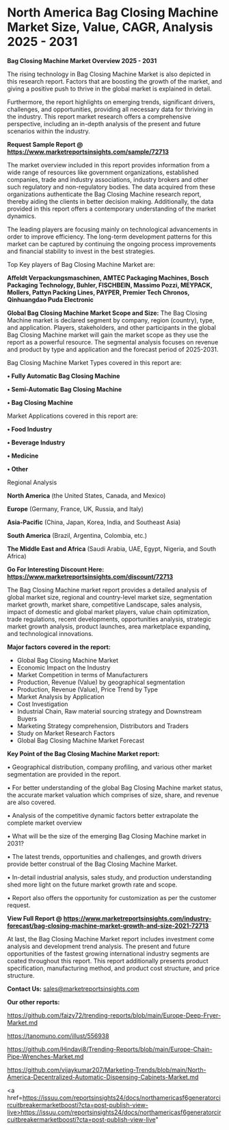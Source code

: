 # North America Bag Closing Machine Market Size, Value, CAGR, Analysis 2025 - 2031

<Strong> Bag Closing Machine Market Overview 2025 - 2031</strong>

The rising technology in Bag Closing Machine Market is also depicted in this research report. Factors that are boosting the growth of the market, and giving a positive push to thrive in the global market is explained in detail.

Furthermore, the report highlights on emerging trends, significant drivers, challenges, and opportunities, providing all necessary data for thriving in the industry. This report market research offers a comprehensive perspective, including an in-depth analysis of the present and future scenarios within the industry.

<strong>Request Sample Report @ <a href=https://www.marketreportsinsights.com/sample/72713>https://www.marketreportsinsights.com/sample/72713</a></strong>

The market overview included in this report provides information from a wide range of resources like government organizations, established companies, trade and industry associations, industry brokers and other such regulatory and non-regulatory bodies. The data acquired from these organizations authenticate the Bag Closing Machine research report, thereby aiding the clients in better decision making. Additionally, the data provided in this report offers a contemporary understanding of the market dynamics.

The leading players are focusing mainly on technological advancements in order to improve efficiency. The long-term development patterns for this market can be captured by continuing the ongoing process improvements and financial stability to invest in the best strategies.

Top Key players of Bag Closing Machine Market are:

<strong>Affeldt Verpackungsmaschinen, AMTEC Packaging Machines, Bosch Packaging Technology, Buhler, FISCHBEIN, Massimo Pozzi, MEYPACK, Mollers, Pattyn Packing Lines, PAYPER, Premier Tech Chronos, Qinhuangdao Puda Electronic</strong>

<strong><b>Global Bag Closing Machine Market Scope and Size:</b></strong>
The Bag Closing Machine market is declared segment by company, region (country), type, and application. Players, stakeholders, and other participants in the global Bag Closing Machine market will gain the market scope as they use the report as a powerful resource. The segmental analysis focuses on revenue and product by type and application and the forecast period of 2025-2031.

Bag Closing Machine Market Types covered in this report are:

<strong>• Fully Automatic Bag Closing Machine

• Semi-Automatic Bag Closing Machine

• Bag Closing Machine</strong>

Market Applications covered in this report are:

<strong>• Food Industry

• Beverage Industry

• Medicine

• Other</strong> 

Regional Analysis

<strong>North America</strong> (the United States, Canada, and Mexico)

<strong>Europe</strong> (Germany, France, UK, Russia, and Italy)

<strong>Asia-Pacific</strong> (China, Japan, Korea, India, and Southeast Asia)

<strong>South America</strong> (Brazil, Argentina, Colombia, etc.)

<strong>The Middle East and Africa</strong> (Saudi Arabia, UAE, Egypt, Nigeria, and South Africa)

<strong>Go For Interesting Discount Here: <a href=https://www.marketreportsinsights.com/discount/72713>https://www.marketreportsinsights.com/discount/72713</a></strong>

The Bag Closing Machine market report provides a detailed analysis of global market size, regional and country-level market size, segmentation market growth, market share, competitive Landscape, sales analysis, impact of domestic and global market players, value chain optimization, trade regulations, recent developments, opportunities analysis, strategic market growth analysis, product launches, area marketplace expanding, and technological innovations.

<strong><b>Major factors covered in the report:</b></strong>
<ul>
  <li>Global Bag Closing Machine Market </li>
  <li>Economic Impact on the Industry</li>
  <li>Market Competition in terms of Manufacturers</li>
  <li>Production, Revenue (Value) by geographical segmentation</li>
  <li>Production, Revenue (Value), Price Trend by Type</li>
  <li>Market Analysis by Application</li>
  <li>Cost Investigation</li>
  <li>Industrial Chain, Raw material sourcing strategy and Downstream Buyers</li>
  <li>Marketing Strategy comprehension, Distributors and Traders</li>
  <li>Study on Market Research Factors</li>
  <li>Global Bag Closing Machine Market Forecast</li>
</ul>

<strong><b>Key Point of the Bag Closing Machine Market report:</b></strong>

• Geographical distribution, company profiling, and various other market segmentation are provided in the report.

• For better understanding of the global Bag Closing Machine market status, the accurate market valuation which comprises of size, share, and revenue are also covered.

• Analysis of the competitive dynamic factors better extrapolate the complete market overview

• What will be the size of the emerging Bag Closing Machine market in 2031?

• The latest trends, opportunities and challenges, and growth drivers provide better construal of the Bag Closing Machine Market.

• In-detail industrial analysis, sales study, and production understanding shed more light on the future market growth rate and scope.

• Report also offers the opportunity for customization as per the customer request.

<strong><b>View Full Report @ <a href=https://www.marketreportsinsights.com/industry-forecast/bag-closing-machine-market-growth-and-size-2021-72713>https://www.marketreportsinsights.com/industry-forecast/bag-closing-machine-market-growth-and-size-2021-72713</a></b></strong>


At last, the Bag Closing Machine Market report includes investment come analysis and development trend analysis. The present and future opportunities of the fastest growing international industry segments are coated throughout this report. This report additionally presents product specification, manufacturing method, and product cost structure, and price structure.

<strong>Contact Us:</strong>
sales@marketreportsinsights.com

<strong>Our other reports:</strong>

<a href=https://github.com/faizy72/trending-reports/blob/main/Europe-Deep-Fryer-Market.md>https://github.com/faizy72/trending-reports/blob/main/Europe-Deep-Fryer-Market.md</a>

<a href=https://tanomuno.com/illust/556938>https://tanomuno.com/illust/556938</a>

<a href=https://github.com/Hindavi8/Trending-Reports/blob/main/Europe-Chain-Pipe-Wrenches-Market.md>https://github.com/Hindavi8/Trending-Reports/blob/main/Europe-Chain-Pipe-Wrenches-Market.md</a>

<a href=https://github.com/vijaykumar207/Marketing-Trends/blob/main/North-America-Decentralized-Automatic-Dispensing-Cabinets-Market.md>https://github.com/vijaykumar207/Marketing-Trends/blob/main/North-America-Decentralized-Automatic-Dispensing-Cabinets-Market.md</a>

<a href=https://issuu.com/reportsinsights24/docs/northamericasf6generatorcircuitbreakermarketboosti?cta=post-publish-view-live>https://issuu.com/reportsinsights24/docs/northamericasf6generatorcircuitbreakermarketboosti?cta=post-publish-view-live</a>"
